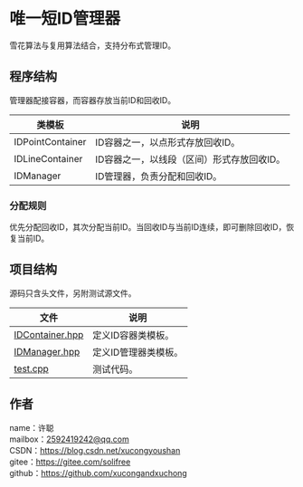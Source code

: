 # 唯一短ID管理器
雪花算法与复用算法结合，支持分布式管理ID。

## 程序结构
管理器配接容器，而容器存放当前ID和回收ID。

类模板|说明
-|-
IDPointContainer|ID容器之一，以点形式存放回收ID。
IDLineContainer|ID容器之一，以线段（区间）形式存放回收ID。
IDManager|ID管理器，负责分配和回收ID。

### 分配规则
优先分配回收ID，其次分配当前ID。当回收ID与当前ID连续，即可删除回收ID，恢复当前ID。

## 项目结构
源码只含头文件，另附测试源文件。

文件|说明
-|-
[IDContainer.hpp](IDContainer.hpp)|定义ID容器类模板。
[IDManager.hpp](IDManager.cpp)|定义ID管理器类模板。
[test.cpp](test.cpp)|测试代码。

## 作者
name：许聪  
mailbox：2592419242@qq.com  
CSDN：https://blog.csdn.net/xucongyoushan  
gitee：https://gitee.com/solifree  
github：https://github.com/xucongandxuchong
